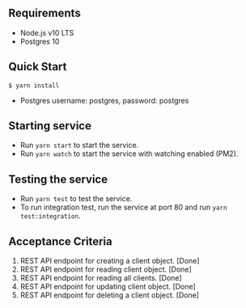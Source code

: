 Requirements
--------------------
* Node.js v10 LTS
* Postgres 10

Quick Start
--------------------

```
$ yarn install
```
* Postgres username: postgres, password: postgres

Starting service
--------------------

* Run `yarn start` to start the service.
* Run `yarn watch` to start the service with watching enabled (PM2).

Testing the service
--------------------

* Run `yarn test` to test the service.
* To run integration test, run the service at port 80 and run `yarn test:integration`.

Acceptance Criteria
--------------------
1. REST API endpoint for creating a client object. [Done]
2. REST API endpoint for reading client object. [Done]
3. REST API endpoint for reading all clients. [Done]
4. REST API endpoint for updating client object. [Done]
5. REST API endpoint for deleting a client object. [Done]
